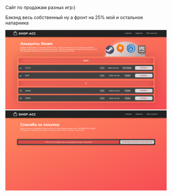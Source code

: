 Сайт по продажам разных игр:)

Бэкэнд весь собственный ну а фронт на 25% мой и остальное напарника 

![Alt-текст](https://github.com/DaniilMpala/___2___SHOP-ACC.RU/blob/main/image.png?raw=true "Главная")
![Alt-текст](https://github.com/DaniilMpala/___2___SHOP-ACC.RU/blob/main/mybuy.png?raw=true "Мои покупки")
